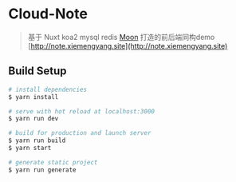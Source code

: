# Cloud-Note

> 基于 Nuxt koa2 mysql redis [Moon](http://moon.xiemengyang.site) 打造的前后端同构demo [http://note.xiemengyang.site](http://note.xiemengyang.site)

## Build Setup

``` bash
# install dependencies
$ yarn install

# serve with hot reload at localhost:3000
$ yarn run dev

# build for production and launch server
$ yarn run build
$ yarn start

# generate static project
$ yarn run generate
```

